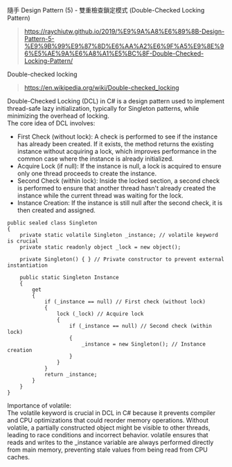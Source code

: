 隨手 Design Pattern (5) - 雙重檢查鎖定模式 (Double-Checked Locking Pattern)
>https://raychiutw.github.io/2019/%E9%9A%A8%E6%89%8B-Design-Pattern-5-%E9%9B%99%E9%87%8D%E6%AA%A2%E6%9F%A5%E9%8E%96%E5%AE%9A%E6%A8%A1%E5%BC%8F-Double-Checked-Locking-Pattern/

Double-checked locking
>https://en.wikipedia.org/wiki/Double-checked_locking


Double-Checked Locking (DCL) in C# is a design pattern used to implement thread-safe lazy initialization, typically for Singleton patterns, while minimizing the overhead of locking.\
The core idea of DCL involves:

- First Check (without lock):
A check is performed to see if the instance has already been created. If it exists, the method returns the existing instance without acquiring a lock, which improves performance in the common case where the instance is already initialized.
- Acquire Lock (if null):
If the instance is null, a lock is acquired to ensure only one thread proceeds to create the instance.
- Second Check (within lock):
Inside the locked section, a second check is performed to ensure that another thread hasn't already created the instance while the current thread was waiting for the lock.
- Instance Creation:
If the instance is still null after the second check, it is then created and assigned.
```
public sealed class Singleton
{
    private static volatile Singleton _instance; // volatile keyword is crucial
    private static readonly object _lock = new object();

    private Singleton() { } // Private constructor to prevent external instantiation

    public static Singleton Instance
    {
        get
        {
            if (_instance == null) // First check (without lock)
            {
                lock (_lock) // Acquire lock
                {
                    if (_instance == null) // Second check (within lock)
                    {
                        _instance = new Singleton(); // Instance creation
                    }
                }
            }
            return _instance;
        }
    }
}
```

Importance of volatile:\
The volatile keyword is crucial in DCL in C# because it prevents compiler and CPU optimizations that could reorder memory operations. Without volatile, a partially constructed object might be visible to other threads, leading to race conditions and incorrect behavior. volatile ensures that reads and writes to the _instance variable are always performed directly from main memory, preventing stale values from being read from CPU caches.
